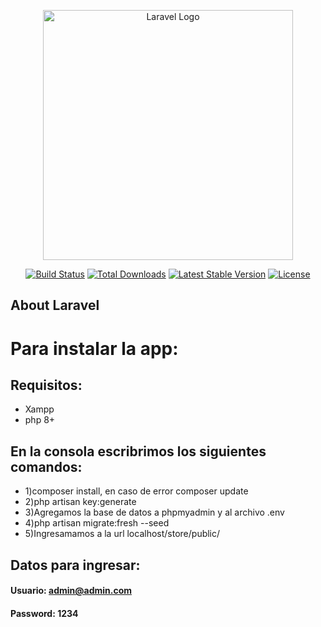 <p align="center"><a href="https://laravel.com" target="_blank"><img src="https://raw.githubusercontent.com/laravel/art/master/logo-lockup/5%20SVG/2%20CMYK/1%20Full%20Color/laravel-logolockup-cmyk-red.svg" width="400" alt="Laravel Logo"></a></p>

<p align="center">
<a href="https://travis-ci.org/laravel/framework"><img src="https://travis-ci.org/laravel/framework.svg" alt="Build Status"></a>
<a href="https://packagist.org/packages/laravel/framework"><img src="https://img.shields.io/packagist/dt/laravel/framework" alt="Total Downloads"></a>
<a href="https://packagist.org/packages/laravel/framework"><img src="https://img.shields.io/packagist/v/laravel/framework" alt="Latest Stable Version"></a>
<a href="https://packagist.org/packages/laravel/framework"><img src="https://img.shields.io/packagist/l/laravel/framework" alt="License"></a>
</p>

## About Laravel

# Para instalar la app:

## Requisitos:

-   Xampp
-   php 8+

## En la consola escribrimos los siguientes comandos:

-    1)composer install, en caso de error composer update
-    2)php artisan key:generate
-    3)Agregamos la base de datos a phpmyadmin y al archivo .env
-    4)php artisan migrate:fresh --seed
-    5)Ingresamamos a la url localhost/store/public/

## Datos para ingresar:

#### Usuario: admin@admin.com

#### Password: 1234
